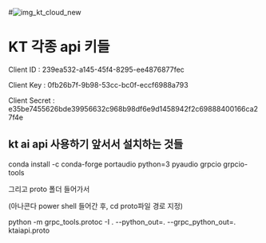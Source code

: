 #![img_kt_cloud_new](https://github.com/jisoo29/AI_36_Project/assets/106011096/d93c7844-42bc-40aa-ba16-c1a4e5416a86)
# KT 각종 api 키들

Client ID : 239ea532-a145-45f4-8295-ee4876877fec

Client Key : 0fb26b7f-9b98-53cc-bc0f-eccf6988a793

Client Secret : e35be7455626bde39956632c968b98df6e9d1458942f2c69888400166ca27f4e




## kt ai api 사용하기 앞서서 설치하는 것들

conda install -c conda-forge portaudio python=3 pyaudio grpcio grpcio-tools

그리고 proto 폴더 들어가서

(아나콘다 power shell 들어간 후, cd proto파일 경로 지정)

python -m grpc_tools.protoc -I . --python_out=. --grpc_python_out=. ktaiapi.proto
